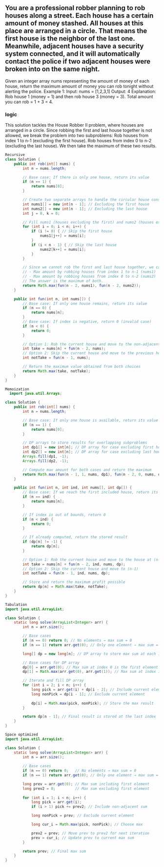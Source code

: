## You are a professional robber planning to rob houses along a street. Each house has a certain amount of money stashed. All houses at this place are arranged in a circle. That means the first house is the neighbor of the last one. Meanwhile, adjacent houses have a security system connected, and it will automatically contact the police if two adjacent houses were broken into on the same night.

Given an integer array nums representing the amount of money of each house, return the maximum amount of money you can rob tonight without alerting the police.
Example 1:
Input: nums = [1,2,3,1]
Output: 4
Explanation: Rob house 1 (money = 1) and then rob house 3 (money = 3).
Total amount you can rob = 1 + 3 = 4.

### logic
This solution tackles the House Robber II problem, where houses are arranged in a circle. Since robbing the first and last house together is not allowed, we break the problem into two subproblems:
Rob houses from index 1 to n-1 (excluding the first house).
Rob houses from index 0 to n-2 (excluding the last house).
We then take the maximum of these two results.
```java
Recursive
class Solution {
    public int rob(int[] nums) {
        int n = nums.length;

        // Base case: If there is only one house, return its value
        if (n == 1) {
            return nums[0];
        }

        // Create two separate arrays to handle the circular house constraint
        int nums1[] = new int[n - 1]; // Excluding the first house
        int nums2[] = new int[n - 1]; // Excluding the last house
        int j = 0, k = 0;

        // Fill nums1 (houses excluding the first) and nums2 (houses excluding the last)
        for (int i = 0; i < n; i++) {
            if (i != 0) { // Skip the first house
                nums1[j++] = nums[i];
            }
            if (i < n - 1) { // Skip the last house
                nums2[k++] = nums[i];
            }
        }

        // Since we cannot rob the first and last house together, we calculate:
        // - Max amount by robbing houses from index 1 to n-1 (nums1)
        // - Max amount by robbing houses from index 0 to n-2 (nums2)
        // The answer is the maximum of both.
        return Math.max(fun(n - 2, nums1), fun(n - 2, nums2));
    }

    public int fun(int n, int nums[]) {
        // Base case: If only one house remains, return its value
        if (n == 0) {
            return nums[n];
        }
        // Base case: If index is negative, return 0 (invalid case)
        if (n < 0) {
            return 0;
        }

        // Option 1: Rob the current house and move to the non-adjacent house (n-2)
        int take = nums[n] + fun(n - 2, nums);
        // Option 2: Skip the current house and move to the previous house (n-1)
        int notTake = fun(n - 1, nums);

        // Return the maximum value obtained from both choices
        return Math.max(take, notTake);
    }
}

```

```java
Memoization
  import java.util.Arrays;

class Solution {
    public int rob(int[] nums) {
        int n = nums.length;

        // Base case: If only one house is available, return its value
        if (n == 1) {
            return nums[0];
        }

        // DP arrays to store results for overlapping subproblems
        int dp1[] = new int[n]; // DP array for case excluding first house
        int dp2[] = new int[n]; // DP array for case excluding last house
        Arrays.fill(dp1, -1);
        Arrays.fill(dp2, -1);

        // Compute max amount for both cases and return the maximum
        return Math.max(fun(n - 1, 1, nums, dp1), fun(n - 2, 0, nums, dp2));
    }

    public int fun(int n, int ind, int nums[], int dp[]) {
        // Base case: If we reach the first included house, return its value
        if (n == ind) {
            return nums[n];
        }

        // If index is out of bounds, return 0
        if (n < ind) {
            return 0;
        }

        // If already computed, return the stored result
        if (dp[n] != -1) {
            return dp[n];
        }

        // Option 1: Rob the current house and move to the house at (n-2)
        int take = nums[n] + fun(n - 2, ind, nums, dp);
        // Option 2: Skip the current house and move to (n-1)
        int notTake = fun(n - 1, ind, nums, dp);

        // Store and return the maximum profit possible
        return dp[n] = Math.max(take, notTake);
    }
}

```

```java
Tabulation
import java.util.ArrayList;

class Solution {
    static long solve(ArrayList<Integer> arr) {
        int n = arr.size();

        // Base cases
        if (n == 0) return 0; // No elements → max sum = 0
        if (n == 1) return arr.get(0); // Only one element → max sum = that element

        long[] dp = new long[n]; // DP array to store max sum at each index

        // Base cases for DP array
        dp[0] = arr.get(0); // Max sum at index 0 is the first element itself
        dp[1] = Math.max(arr.get(0), arr.get(1)); // Max sum at index 1 is max(arr[0], arr[1])

        // Iterate and fill DP array
        for (int i = 2; i < n; i++) {
            long pick = arr.get(i) + dp[i - 2]; // Include current element
            long nonPick = dp[i - 1]; // Exclude current element
            
            dp[i] = Math.max(pick, nonPick); // Store the max result
        }

        return dp[n - 1]; // Final result is stored at the last index
    }
}

```

```java
Space optimized
import java.util.ArrayList;

class Solution {
    static long solve(ArrayList<Integer> arr) {
        int n = arr.size();
        
        // Base cases
        if (n == 0) return 0;   // No elements → max sum = 0
        if (n == 1) return arr.get(0); // Only one element → max sum = that element

        long prev = arr.get(0); // Max sum including first element
        long prev2 = 0;         // Max sum excluding first element
        
        for (int i = 1; i < n; i++) {
            long pick = arr.get(i);
            if (i > 1) pick += prev2; // Include non-adjacent sum

            long nonPick = prev; // Exclude current element

            long cur_i = Math.max(pick, nonPick); // Choose max

            prev2 = prev; // Move prev to prev2 for next iteration
            prev = cur_i; // Update prev to current max sum
        }

        return prev; // Final max sum
    }
}

```
